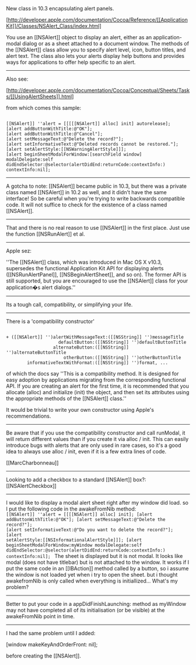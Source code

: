 New class in 10.3 encapsulating alert panels.


[http://developer.apple.com/documentation/Cocoa/Reference/[[ApplicationKit]]/Classes/NSAlert_Class/index.html]

You use an [[NSAlert]] object to display an alert, either as an application-modal dialog or as a sheet attached to a document window. The methods of the [[NSAlert]] class allow you to specify alert level, icon, button titles, and alert text. The class also lets your alerts display help buttons and provides ways for applications to offer help specific to an alert.

----

Also see:

[http://developer.apple.com/documentation/Cocoa/Conceptual/Sheets/Tasks/[[UsingAlertSheets]].html]

from which comes this sample:

<code>
[[NSAlert]] ''alert = [[[[[NSAlert]] alloc] init] autorelease];
[alert addButtonWithTitle:@"OK"];
[alert addButtonWithTitle:@"Cancel"];
[alert setMessageText:@"Delete the record?"];
[alert setInformativeText:@"Deleted records cannot be restored."];
[alert setAlertStyle:[[NSWarningAlertStyle]]];
[alert beginSheetModalForWindow:[searchField window] modalDelegate:self didEndSelector:@selector(alertDidEnd:returnCode:contextInfo:) contextInfo:nil];
</code>

----

A gotcha to note:  [[NSAlert]] became public in 10.3, but there was a private class named [[NSAlert]] in 10.2 as well, and it didn't have the same interface!  So be careful when you're trying to write backwards compatible code.  It will not suffice to check for the existence of a class named [[NSAlert]].

----

That and there is no real reason to use [[NSAlert]] in the first place. Just use the function [[NSRunAlert]] et al.

----

Apple sez:

''The [[NSAlert]] class, which was introduced in Mac OS X v10.3, supersedes the functional Application Kit API for displaying alerts ([[NSRunAlertPanel]], [[NSBeginAlertSheet]], and so on). The former API is still supported, but you are encouraged to use the [[NSAlert]] class for your application�s alert dialogs.''

----

Its a tough call, compatibility, or simplifying your life.

----

There is a 'compatibility constructor'

<code>
+ ([[NSAlert]] '')alertWithMessageText:([[NSString]] '')messageTitle
                    defaultButton:([[NSString]] '')defaultButtonTitle
                  alternateButton:([[NSString]] '')alternateButtonTitle
                      otherButton:([[NSString]] '')otherButtonTitle
        informativeTextWithFormat:([[NSString]] '')format, ...
</code>

of which the docs say ''This is a compatibility method. It is designed for easy adoption by applications migrating from the corresponding functional API. If you are creating an alert for the first time, it is recommended that you allocate (alloc) and initialize (init) the object, and then set its attributes using the appropriate methods of the [[NSAlert]] class.''

It would be trivial to write your own constructor using Apple's recommendations.

----

Be aware that if you use the compatibility constructor and call runModal, it will return different values than if you create it via alloc / init. This can easily introduce bugs with alerts that are only used in rare cases, so it's a good idea to always use alloc / init, even if it is a few extra lines of code.

[[MarcCharbonneau]]


----
Looking to add a checkbox to a standard [[NSAlert]] box?: [[NSAlertCheckbox]]


----
I would like to display a modal alert sheet right after my window did load. so I put the following code in the awakeFromNib method:
<code>
[[NSAlert]] ''alert = [[[[NSAlert]] alloc] init];
    [alert addButtonWithTitle:@"OK"];
    [alert setMessageText:@"Delete the record?"];
    [alert setInformativeText:@"Do you want to delete the record?"];
    [alert setAlertStyle:[[NSInformationalAlertStyle]]];
    [alert beginSheetModalForWindow:myWindow modalDelegate:self didEndSelector:@selector(alertDidEnd:returnCode:contextInfo:) contextInfo:nil];
</code>
The sheet is displayed but it is not modal. It looks like modal (does not have titlebar) but is not attached to the window.
It works if I put the same code in an [[IBAction]] method called by a button, so i assume the window is not loaded yet when i try to open the sheet. but i thought awakefromNib is only called when everything is initiallized...
What's my problem?

----
Better to put your code in a appDidFinishLaunching: method as myWindow may not have completed all of its initialisation (or be visible) at the awakeFromNib point in time.

----
I had the same problem until I added:

[window makeKeyAndOrderFront: nil];

before creating the [[NSAlert]].